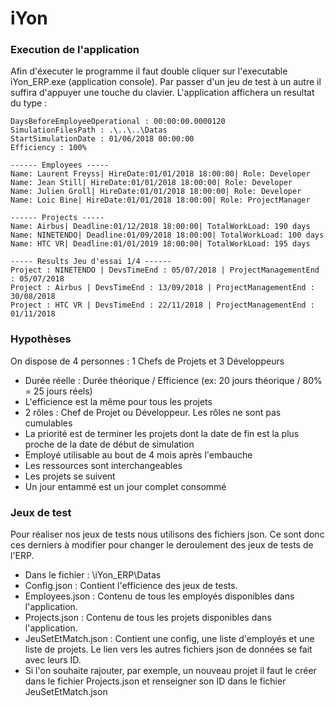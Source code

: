 # iYon

### Execution de l'application
Afin d'éxecuter le programme il faut double cliquer sur l'executable iYon_ERP.exe (application console). Par passer d'un jeu de test à un autre il suffira d'appuyer une touche du clavier.
L'application affichera un resultat du type :

```------ INIT -----
DaysBeforeEmployeeOperational : 00:00:00.0000120
SimulationFilesPath : .\..\..\Datas
StartSimulationDate : 01/06/2018 00:00:00
Efficiency : 100%

------ Employees -----
Name: Laurent Freyss| HireDate:01/01/2018 18:00:00| Role: Developer
Name: Jean Still| HireDate:01/01/2018 18:00:00| Role: Developer
Name: Julien Groll| HireDate:01/01/2018 18:00:00| Role: Developer
Name: Loic Bine| HireDate:01/01/2018 18:00:00| Role: ProjectManager

------ Projects -----
Name: Airbus| Deadline:01/12/2018 18:00:00| TotalWorkLoad: 190 days
Name: NINETENDO| Deadline:01/09/2018 18:00:00| TotalWorkLoad: 100 days
Name: HTC VR| Deadline:01/01/2019 18:00:00| TotalWorkLoad: 195 days

----- Results Jeu d'essai 1/4 ------
Project : NINETENDO | DevsTimeEnd : 05/07/2018 | ProjectManagementEnd : 05/07/2018
Project : Airbus | DevsTimeEnd : 13/09/2018 | ProjectManagementEnd : 30/08/2018
Project : HTC VR | DevsTimeEnd : 22/11/2018 | ProjectManagementEnd : 01/11/2018
```

### Hypothèses
On dispose de 4 personnes : 1 Chefs de Projets et 3 Développeurs

- Durée réelle : Durée théorique / Efficience (ex: 20 jours théorique / 80% = 25 jours réels)
- L'efficience est la même pour tous les projets
- 2 rôles : Chef de Projet ou Développeur. Les rôles ne sont pas cumulables 
- La priorité est de terminer les projets dont la date de fin est la plus proche de la date de début de simulation
- Employé utilisable au bout de 4 mois après l'embauche
- Les ressources sont interchangeables
- Les projets se suivent
- Un jour entammé est un jour complet consommé

### Jeux de test 
Pour réaliser nos jeux de tests nous utilisons des fichiers json. Ce sont donc ces derniers à modifier pour changer le deroulement des jeux de tests de l'ERP.

- Dans le fichier : \iYon_ERP\Datas
- Config.json : Contient l'efficience des jeux de tests.
- Employees.json : Contenu de tous les employés disponibles dans l'application.
- Projects.json : Contenu de tous les projets disponibles dans l'application.
- JeuSetEtMatch.json : Contient une config, une liste d'employés et une liste de projets. Le lien vers les autres fichiers json de données se fait avec leurs ID.
- Si l'on souhaite rajouter, par exemple, un nouveau projet il faut le créer dans le fichier Projects.json et renseigner son ID dans le fichier JeuSetEtMatch.json
